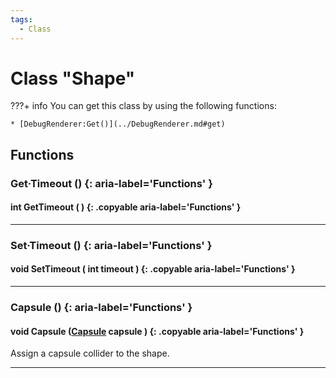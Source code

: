 ```yaml
---
tags:
  - Class
---
```

# Class "Shape"

???+ info
    You can get this class by using the following functions:

    * [DebugRenderer:Get()](../DebugRenderer.md#get)
        
## Functions

### Get·Timeout () {: aria-label='Functions' }
#### int GetTimeout ( ) {: .copyable aria-label='Functions' }

___
### Set·Timeout () {: aria-label='Functions' }
#### void SetTimeout ( int timeout ) {: .copyable aria-label='Functions' }

___
### Capsule () {: aria-label='Functions' }
#### void Capsule ([Capsule](Capsule.md) capsule ) {: .copyable aria-label='Functions' }
Assign a capsule collider to the shape.
___
